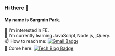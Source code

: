 ### Hi there 👋
#### My name is Sangmin Park.

🤔 I'm interested in FE.<br>
🌱 I'm currently learning JavaScript, Node.js, jQuery.<br>
📫 How to reach me:     [![Gmail Badge](https://img.shields.io/badge/Gmail-d14836?style=flat-square&logo=Gmail&logoColor=white&link=mailto:snugyun01@gmail.com)](mailto:iamsangminpark@gmail.com)<br>
🙌 Come here:    [![Tech Blog Badge](http://img.shields.io/badge/-GitHub%20blog-black?style=flat-square&logo=github&link=https://zzsza.github.io/)](https://steadily-worked.github.io/)
<!--
**steadily-worked/steadily-worked** is a ✨ _special_ ✨ repository because its `README.md` (this file) appears on your GitHub profile.

Here are some ideas to get you started:

- 🔭 I’m currently working on ...
- 🌱 I’m currently learning ...
- 👯 I’m looking to collaborate on ...
- 🤔 I’m looking for help with ...
- 💬 Ask me about ...
- 📫 How to reach me: ...
- 😄 Pronouns: ...
- ⚡ Fun fact: ...
-->
